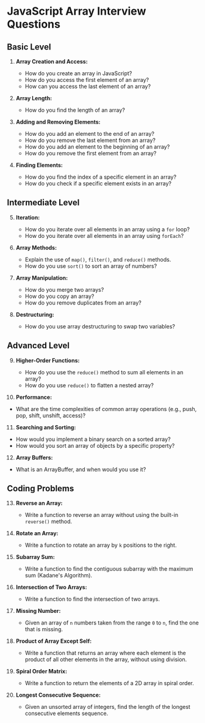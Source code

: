 # JavaScript Array Interview Questions

## Basic Level

1. **Array Creation and Access:**

   - How do you create an array in JavaScript?
   - How do you access the first element of an array?
   - How can you access the last element of an array?

2. **Array Length:**

   - How do you find the length of an array?

3. **Adding and Removing Elements:**

   - How do you add an element to the end of an array?
   - How do you remove the last element from an array?
   - How do you add an element to the beginning of an array?
   - How do you remove the first element from an array?

4. **Finding Elements:**
   - How do you find the index of a specific element in an array?
   - How do you check if a specific element exists in an array?

## Intermediate Level

5. **Iteration:**

   - How do you iterate over all elements in an array using a `for` loop?
   - How do you iterate over all elements in an array using `forEach`?

6. **Array Methods:**

   - Explain the use of `map()`, `filter()`, and `reduce()` methods.
   - How do you use `sort()` to sort an array of numbers?

7. **Array Manipulation:**

   - How do you merge two arrays?
   - How do you copy an array?
   - How do you remove duplicates from an array?

8. **Destructuring:**
   - How do you use array destructuring to swap two variables?

## Advanced Level

9. **Higher-Order Functions:**

   - How do you use the `reduce()` method to sum all elements in an array?
   - How do you use `reduce()` to flatten a nested array?

10. **Performance:**

- What are the time complexities of common array operations (e.g., push, pop, shift, unshift, access)?

11. **Searching and Sorting:**

- How would you implement a binary search on a sorted array?
- How would you sort an array of objects by a specific property?

12. **Array Buffers:**

- What is an ArrayBuffer, and when would you use it?

## Coding Problems

13. **Reverse an Array:**

    - Write a function to reverse an array without using the built-in `reverse()` method.

14. **Rotate an Array:**

    - Write a function to rotate an array by `k` positions to the right.

15. **Subarray Sum:**

    - Write a function to find the contiguous subarray with the maximum sum (Kadane's Algorithm).

16. **Intersection of Two Arrays:**

    - Write a function to find the intersection of two arrays.

17. **Missing Number:**

    - Given an array of `n` numbers taken from the range `0` to `n`, find the one that is missing.

18. **Product of Array Except Self:**

    - Write a function that returns an array where each element is the product of all other elements in the array, without using division.

19. **Spiral Order Matrix:**

    - Write a function to return the elements of a 2D array in spiral order.

20. **Longest Consecutive Sequence:**
    - Given an unsorted array of integers, find the length of the longest consecutive elements sequence.
